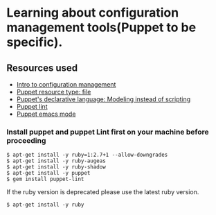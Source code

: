 # Learning about configuration management tools(Puppet to be specific).
## Resources used
* [Intro to configuration management](https://www.digitalocean.com/community/tutorials/an-introduction-to-configuration-management)
* [Puppet resource type: file](https://www.puppet.com/docs/puppet/5.5/types/file.html)
* [Puppet's declarative language: Modeling instead of scripting](https://www.puppet.com/blog)
* [Puppet lint](http://puppet-lint.com/)
* [Puppet emacs mode](http://puppet-lint.com/)

### Install puppet and puppet Lint first on your machine before proceeding
```
$ apt-get install -y ruby=1:2.7+1 --allow-downgrades
$ apt-get install -y ruby-augeas
$ apt-get install -y ruby-shadow
$ apt-get install -y puppet
$ gem install puppet-lint
```
If the ruby version is deprecated please use the latest ruby version.
```
$ apt-get install -y ruby
```
